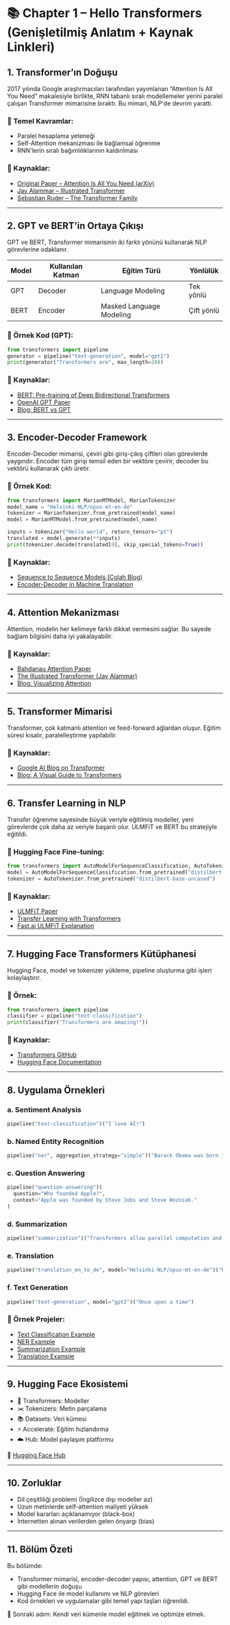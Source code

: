 
# 📚 Chapter 1 – Hello Transformers (Genişletilmiş Anlatım + Kaynak Linkleri)

## 1. Transformer’ın Doğuşu

2017 yılında Google araştırmacıları tarafından yayımlanan “Attention Is All You Need” makalesiyle birlikte, RNN tabanlı sıralı modellemeler yerini paralel çalışan Transformer mimarisine bıraktı. Bu mimari, NLP'de devrim yarattı.

### 🧠 Temel Kavramlar:
- Paralel hesaplama yeteneği
- Self-Attention mekanizması ile bağlamsal öğrenme
- RNN'lerin sıralı bağımlılıklarının kaldırılması

### 🔗 Kaynaklar:
- [Original Paper – Attention Is All You Need (arXiv)](https://arxiv.org/abs/1706.03762)
- [Jay Alammar – Illustrated Transformer](https://jalammar.github.io/illustrated-transformer/)
- [Sebastian Ruder – The Transformer Family](https://sebastianruder.com/the-transformer-family/)

---

## 2. GPT ve BERT’in Ortaya Çıkışı

GPT ve BERT, Transformer mimarisinin iki farklı yönünü kullanarak NLP görevlerine odaklanır.

| Model | Kullanılan Katman | Eğitim Türü | Yönlülük |
|-------|-------------------|-------------|----------|
| GPT   | Decoder           | Language Modeling | Tek yönlü |
| BERT  | Encoder           | Masked Language Modeling | Çift yönlü |

### 🧪 Örnek Kod (GPT):
```python
from transformers import pipeline
generator = pipeline("text-generation", model="gpt2")
print(generator("Transformers are", max_length=20))
```

### 🔗 Kaynaklar:
- [BERT: Pre-training of Deep Bidirectional Transformers](https://arxiv.org/abs/1810.04805)
- [OpenAI GPT Paper](https://openai.com/research/language-unsupervised)
- [Blog: BERT vs GPT](https://towardsdatascience.com/bert-vs-gpt-comparing-their-strengths-634f5b40e49e)

---

## 3. Encoder-Decoder Framework

Encoder-Decoder mimarisi, çeviri gibi giriş-çıkış çiftleri olan görevlerde yaygındır. Encoder tüm girişi temsil eden bir vektöre çevirir, decoder bu vektörü kullanarak çıktı üretir.

### 🧪 Örnek Kod:
```python
from transformers import MarianMTModel, MarianTokenizer
model_name = "Helsinki-NLP/opus-mt-en-de"
tokenizer = MarianTokenizer.from_pretrained(model_name)
model = MarianMTModel.from_pretrained(model_name)

inputs = tokenizer("Hello world", return_tensors="pt")
translated = model.generate(**inputs)
print(tokenizer.decode(translated[0], skip_special_tokens=True))
```

### 🔗 Kaynaklar:
- [Sequence to Sequence Models (Colah Blog)](https://colah.github.io/posts/2015-08-Understanding-LSTMs/)
- [Encoder-Decoder in Machine Translation](https://machinelearningmastery.com/encoder-decoder-attention-sequence-to-sequence-prediction-keras/)

---

## 4. Attention Mekanizması

Attention, modelin her kelimeye farklı dikkat vermesini sağlar. Bu sayede bağlam bilgisini daha iyi yakalayabilir.

### 🔗 Kaynaklar:
- [Bahdanau Attention Paper](https://arxiv.org/abs/1409.0473)
- [The Illustrated Transformer (Jay Alammar)](https://jalammar.github.io/illustrated-transformer/)
- [Blog: Visualizing Attention](https://distill.pub/2016/augmented-rnns/)

---

## 5. Transformer Mimarisi

Transformer, çok katmanlı attention ve feed-forward ağlardan oluşur. Eğitim süresi kısalır, paralelleştirme yapılabilir.

### 🔗 Kaynaklar:
- [Google AI Blog on Transformer](https://ai.googleblog.com/2017/08/transformer-novel-neural-network.html)
- [Blog: A Visual Guide to Transformers](https://e2eml.school/transformers.html)

---

## 6. Transfer Learning in NLP

Transfer öğrenme sayesinde büyük veriyle eğitilmiş modeller, yeni görevlerde çok daha az veriyle başarılı olur. ULMFiT ve BERT bu stratejiyle eğitildi.

### 🧪 Hugging Face Fine-tuning:
```python
from transformers import AutoModelForSequenceClassification, AutoTokenizer
model = AutoModelForSequenceClassification.from_pretrained("distilbert-base-uncased")
tokenizer = AutoTokenizer.from_pretrained("distilbert-base-uncased")
```

### 🔗 Kaynaklar:
- [ULMFiT Paper](https://arxiv.org/abs/1801.06146)
- [Transfer Learning with Transformers](https://ruder.io/nlp-imagenet/)
- [Fast.ai ULMFiT Explanation](https://docs.fast.ai/text.learner.html)

---

## 7. Hugging Face Transformers Kütüphanesi

Hugging Face, model ve tokenizer yükleme, pipeline oluşturma gibi işleri kolaylaştırır.

### 🧪 Örnek:
```python
from transformers import pipeline
classifier = pipeline("text-classification")
print(classifier("Transformers are amazing!"))
```

### 🔗 Kaynaklar:
- [Transformers GitHub](https://github.com/huggingface/transformers)
- [Hugging Face Documentation](https://huggingface.co/docs/transformers/index)

---

## 8. Uygulama Örnekleri

### a. Sentiment Analysis
```python
pipeline("text-classification")("I love AI!")
```

### b. Named Entity Recognition
```python
pipeline("ner", aggregation_strategy="simple")("Barack Obama was born in Hawaii.")
```

### c. Question Answering
```python
pipeline("question-answering")(
  question="Who founded Apple?", 
  context="Apple was founded by Steve Jobs and Steve Wozniak."
)
```

### d. Summarization
```python
pipeline("summarization")("Transformers allow parallel computation and are powerful.")
```

### e. Translation
```python
pipeline("translation_en_to_de", model="Helsinki-NLP/opus-mt-en-de")("Hello, how are you?")
```

### f. Text Generation
```python
pipeline("text-generation", model="gpt2")("Once upon a time")
```

### 🔗 Örnek Projeler:
- [Text Classification Example](https://github.com/huggingface/transformers/tree/main/examples/pytorch/text-classification)
- [NER Example](https://github.com/huggingface/transformers/tree/main/examples/pytorch/token-classification)
- [Summarization Example](https://github.com/huggingface/transformers/tree/main/examples/pytorch/summarization)
- [Translation Example](https://github.com/huggingface/transformers/tree/main/examples/pytorch/translation)

---

## 9. Hugging Face Ekosistemi

- 🤖 Transformers: Modeller
- ✂️ Tokenizers: Metin parçalama
- 📚 Datasets: Veri kümesi
- ⚡ Accelerate: Eğitim hızlandırma
- ☁️ Hub: Model paylaşım platformu

🔗 [Hugging Face Hub](https://huggingface.co/models)

---

## 10. Zorluklar

- Dil çeşitliliği problemi (İngilizce dışı modeller az)
- Uzun metinlerde self-attention maliyeti yüksek
- Model kararları açıklanamıyor (black-box)
- İnternetten alınan verilerden gelen önyargı (bias)

---

## 11. Bölüm Özeti

Bu bölümde:
- Transformer mimarisi, encoder-decoder yapısı, attention, GPT ve BERT gibi modellerin doğuşu
- Hugging Face ile model kullanımı ve NLP görevleri
- Kod örnekleri ve uygulamalar
gibi temel yapı taşları öğrenildi.

🧭 Sonraki adım: Kendi veri kümenle model eğitmek ve optimize etmek.
